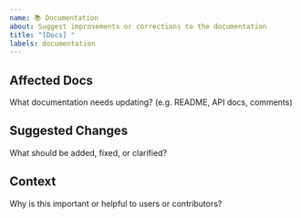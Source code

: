 ```yaml
---
name: 📚 Documentation
about: Suggest improvements or corrections to the documentation
title: "[Docs] "
labels: documentation
---
```


## Affected Docs

What documentation needs updating? (e.g. README, API docs, comments)

## Suggested Changes

What should be added, fixed, or clarified?

## Context

Why is this important or helpful to users or contributors?
